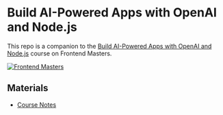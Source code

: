 # Build AI-Powered Apps with OpenAI and Node.js

This repo is a companion to the [Build AI-Powered Apps with OpenAI and Node.js][course] course on Frontend Masters.

[![Frontend Masters](https://static.frontendmasters.com/assets/brand/logos/full.png)][course]

[fem]: https://www.frontendmasters.com
[course]: https://frontendmasters.com/courses/openai-node/

## Materials

- [Course Notes](https://scottmoss.notion.site/AI-App-Node-js-f9a372a138ef4241943b4fbb44bdc970?pvs=4)
